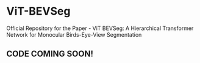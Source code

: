 # ViT-BEVSeg
Official Repository for the Paper - ViT BEVSeg: A Hierarchical Transformer Network for Monocular Birds-Eye-View Segmentation

## CODE COMING SOON!
